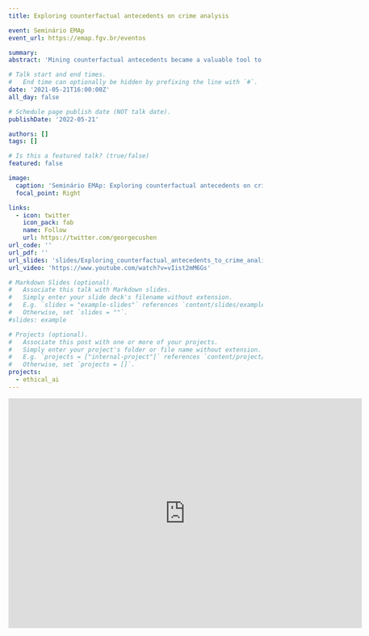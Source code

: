 ```yaml
---
title: Exploring counterfactual antecedents on crime analysis

event: Seminário EMAp
event_url: https://emap.fgv.br/eventos

summary: 
abstract: 'Mining counterfactual antecedents became a valuable tool to mine knowledge and explain machine learning models. It consists of generating synthetic samples from an original sample to achieve the desired outcome in a machine learning model. It can be used to analyze the impact of socioeconomic and urban variables in crime by understanding which changes in a set of variables could alter a region’s definition from unsafe to safe. To help decision-makers interpret crime (and other tasks) define public policies (and other decisions), we propose two methodologies: MAPOCAM and CounterCrime. (1) MAPOCAM is a tree-based search that generates a diverse set of Pareto-optimal counterfactual antecedents by relying on multi-objective concepts. (2) CounterCrime uses various interactive visual metaphors on crime analysis using counterfactual antecedents. We organize our analysis at three levels, whole city, region group, and at the region level to facilitate exploration. Both methodologies empower users to inspect multiple counterfactual antecedents for the best interventions and have a broader understanding of the prediction.'

# Talk start and end times.
#   End time can optionally be hidden by prefixing the line with `#`.
date: '2021-05-21T16:00:00Z'
all_day: false

# Schedule page publish date (NOT talk date).
publishDate: '2022-05-21'

authors: []
tags: []

# Is this a featured talk? (true/false)
featured: false

image:
  caption: 'Seminário EMAp: Exploring counterfactual antecedents on crime analysis'
  focal_point: Right

links:
  - icon: twitter
    icon_pack: fab
    name: Follow
    url: https://twitter.com/georgecushen
url_code: ''
url_pdf: ''
url_slides: 'slides/Exploring_counterfactual_antecedents_to_crime_analisys.pdf'
url_video: 'https://www.youtube.com/watch?v=vIist2mM6Gs'

# Markdown Slides (optional).
#   Associate this talk with Markdown slides.
#   Simply enter your slide deck's filename without extension.
#   E.g. `slides = "example-slides"` references `content/slides/example-slides.md`.
#   Otherwise, set `slides = ""`.
#slides: example

# Projects (optional).
#   Associate this post with one or more of your projects.
#   Simply enter your project's folder or file name without extension.
#   E.g. `projects = ["internal-project"]` references `content/project/deep-learning/index.md`.
#   Otherwise, set `projects = []`.
projects:
  - ethical_ai
---
```

<iframe width="700" height="455" src="https://www.youtube.com/embed/vIist2mM6Gs" title="YouTube video player" frameborder="0" allow="accelerometer; autoplay; clipboard-write; encrypted-media; gyroscope; picture-in-picture" allowfullscreen></iframe>
